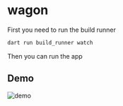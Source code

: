 # wagon

First you need to run the build runner

```bash
dart run build_runner watch
```

Then you can run the app

## Demo

![demo](https://github.com/dasafodev/wagon_test/assets/47871820/b927236c-082f-4a48-9129-15a7f0c90d31)
